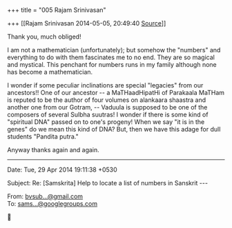 +++
title = "005 Rajam Srinivasan"

+++
[[Rajam Srinivasan	2014-05-05, 20:49:40 [Source](https://groups.google.com/g/samskrita/c/R9SxNUU_EhY)]]



Thank you, much obliged!

  

I am not a mathematician (unfortunately); but somehow the "numbers" and everything to do with them fascinates me to no end. They are so magical and mystical. This penchant for numbers runs in my family although none has become a mathematician.



I wonder if some peculiar inclinations are special "legacies" from our ancestors!!  One of our ancestor -- a MaTHaadHipatHi of Parakaala MaTHam is reputed to be the author of four volumes on alankaara shaastra and another one from our Gotram, -- Vaduula is supposed to be one of the composers of several Sulbha suutras! I wonder if there is some kind of "spiritual DNA" passed on to one's progeny! When we say "it is in the genes" do we mean this kind of DNA? But, then we have this adage for dull students "Pandita putra."

  

Anyway thanks again and again.  
  

------------------------------------------------------------------------

Date: Tue, 29 Apr 2014 19:11:38 +0530

  
Subject: Re: \[Samskrita\] Help to locate a list of numbers in Sanskrit ---  

From: [bvsub...@gmail.com]()  
To: [sams...@googlegroups.com]()



